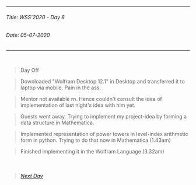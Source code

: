 ----------
###### Title: WSS'2020 - Day 8
###### Date: 05-07-2020
----------
&nbsp;


> Day Off

> Downloaded "Wolfram Desktop 12.1" in Desktop and transferred it to laptop via mobile. Pain in the ass.

> Mentor not available rn. Hence couldn't consult the idea of implementation of last night's idea with him yet.

> Guests went away. Trying to implement my project-idea by forming a data structure in Mathematica.

> Implemented representation of power towers in level-index arithmetic form in python. Trying to do that now in Mathematica (1.43am)

> Finished implementing it in the Wolfram Language (3.32am)


&nbsp;
> ###### [Next Day](Day9.md)
